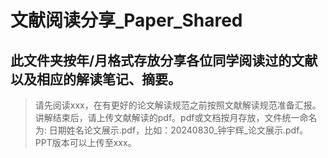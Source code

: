 # 文献阅读分享_Paper_Shared
## 此文件夹按年/月格式存放分享各位同学阅读过的文献以及相应的解读笔记、摘要。
>请先阅读xxx，在有更好的论文解读规范之前按照文献解读规范准备汇报。
>讲解结束后，请上传文献解读的pdf。pdf或文档按月存放，文件统一命名为: 日期姓名论文展示.pdf，比如：20240830_钟宇辉_论文展示.pdf。
>PPT版本可以上传至xxx。
